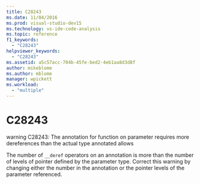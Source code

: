 ```yaml
---
title: C28243
ms.date: 11/04/2016
ms.prod: visual-studio-dev15
ms.technology: vs-ide-code-analysis
ms.topic: reference
f1_keywords:
  - "C28243"
helpviewer_keywords:
  - "C28243"
ms.assetid: a5c57acc-704b-45fe-bed2-4eb1aa8d3d8f
author: mikeblome
ms.author: mblome
manager: wpickett
ms.workload:
  - "multiple"
---
```

# C28243
warning C28243: The annotation for function on parameter requires more dereferences than the actual type annotated allows

 The number of `__deref` operators on an annotation is more than the number of levels of pointer defined by the parameter type. Correct this warning by changing either the number in the annotation or the pointer levels of the parameter referenced.